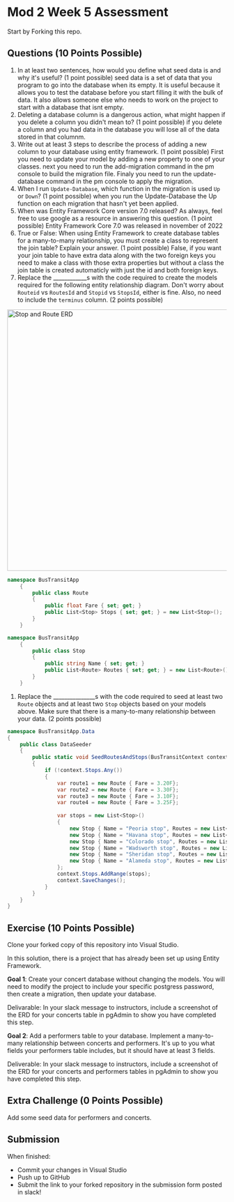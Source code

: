 # Mod 2 Week 5 Assessment

Start by Forking this repo.

## Questions (10 Points Possible)

1. In at least two sentences, how would you define what seed data is and why it's useful? (1 point possible)
seed data is a set of data that you program to go into the database when its empty. It is useful because it allows you to test the database before you start filling it with the bulk of data. It also allows someone else who needs to work on the project to start with a database that isnt empty.
1. Deleting a database column is a dangerous action, what might happen if you delete a column you didn't mean to? (1 point possible)
if you delete a column and you had data in the database you will lose all of the data stored in that columnm.
1. Write out at least 3 steps to describe the process of adding a new column to your database using entity framework. (1 point possible)
First you need to update your model by adding a new property to one of your classes. next you need to run the add-migration command in the pm console to build the migration file. Finaly you need to run the update-database command in the pm console to apply the migration.
1. When I run `Update-Database`, which function in the migration is used `Up` or `Down`? (1 point possible)
when you run the Update-Database the Up function on each migration that hasn't yet been applied.
1. When was Entity Framework Core version 7.0 released? As always, feel free to use google as a resource in answering this question. (1 point possible)
Entity Framework Core 7.0 was released in november of 2022
1. True or False: When using Entity Framework to create database tables for a many-to-many relationship, you must create a class to represent the join table? Explain your answer. (1 point possible)
False, if you want your join table to have extra data along with the two foreign keys you need to make a class with those extra properties but without a class the join table is created automaticly with just the id and both foreign keys.
1. Replace the ____________s with the code required to create the models required for the following entity relationship diagram. Don't worry about `Routeid` vs `RoutesId` and `Stopid` vs `StopsId`, either is fine. Also, no need to include the `terminus` column. (2 points possible)

<img width="600" alt="Stop and Route ERD" src="https://user-images.githubusercontent.com/11747682/228308854-d2328b8c-32d2-4eb9-aa0d-8a2b3d4c6bfa.png">

```C#
namespace BusTransitApp
    {
        public class Route
        {
            public float Fare { set; get; }
            public List<Stop> Stops { set; get; } = new List<Stop>();
        }
    }

namespace BusTransitApp
    {
        public class Stop
        {
            public string Name { set; get; }
            public List<Route> Routes { set; get; } = new List<Route>();
        }
    }
```


1. Replace the _______________s with the code required to seed at least two `Route` objects and at least two `Stop` objects based on your models above. Make sure that there is a many-to-many relationship between your data. (2 points possible)

```C#
namespace BusTransitApp.Data
{
    public class DataSeeder
    {
        public static void SeedRoutesAndStops(BusTransitContext context)
        {
            if (!context.Stops.Any())
            {
                var route1 = new Route { Fare = 3.20F};
                var route2 = new Route { Fare = 3.30F};
                var route3 = new Route { Fare = 3.10F};
                var route4 = new Route { Fare = 3.25F};
                
                var stops = new List<Stop>()
                {
                    new Stop { Name = "Peoria stop", Routes = new List<Route>(){route1, route3},
                    new Stop { Name = "Havana stop", Routes = new List<Route>(){route2, route3},
                    new Stop { Name = "Colorado stop", Routes = new List<Route>(){route1, route4},
                    new Stop { Name = "Wadsworth stop", Routes = new List<Route>(){route3, route4},
                    new Stop { Name = "Sheridan stop", Routes = new List<Route>(){route2},
                    new Stop { Name = "Alameda stop", Routes = new List<Route>(){route1, route2, route3}
                };
                context.Stops.AddRange(stops);
                context.SaveChanges();
            }
        }
    }
}
```
## Exercise (10 Points Possible)

Clone your forked copy of this repository into Visual Studio.  

In this solution, there is a project that has already been set up using Entity Framework.

**Goal 1**: Create your concert database without changing the models. You will need to modify the project to include your specific postgress password, then create a migration, then update your database.

Delivarable: In your slack message to instructors, include a screenshot of the ERD for your concerts table in pgAdmin to show you have completed this step.

**Goal 2**: Add a performers table to your database. Implement a many-to-many relationship between concerts and performers. It's up to you what fields your performers table includes, but it should have at least 3 fields.

Deliverable: In your slack message to instructors, include a screenshot of the ERD for your concerts and performers tables in pgAdmin to show you have completed this step.

## Extra Challenge (0 Points Possible)

Add some seed data for performers and concerts.

## Submission

When finished:
* Commit your changes in Visual Studio
* Push up to GitHub
* Submit the link to your forked repository in the submission form posted in slack!
